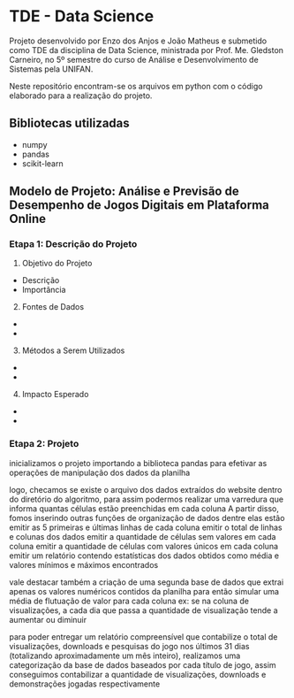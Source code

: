 # TDE - Data Science
Projeto desenvolvido por Enzo dos Anjos e João Matheus e submetido como TDE da disciplina de Data Science, ministrada por Prof. Me. Gledston Carneiro, no 5º semestre do curso de Análise e Desenvolvimento de Sistemas pela UNIFAN.

Neste repositório encontram-se os arquivos em python com o código elaborado para a realização do projeto.

## Bibliotecas utilizadas
- numpy
- pandas
- scikit-learn

## Modelo de Projeto: Análise e Previsão de Desempenho de Jogos Digitais em Plataforma Online
### Etapa 1: Descrição do Projeto
1. Objetivo do Projeto
  - Descrição
  - Importância
2. Fontes de Dados
  -
  -
3. Métodos a Serem Utilizados
  -
  -
4. Impacto Esperado
  -
  -

### Etapa 2: Projeto
inicializamos o projeto importando a biblioteca pandas para efetivar as operações de manipulação dos dados da planilha

logo, checamos se existe o arquivo dos dados extraídos do website dentro do diretório do algoritmo, para assim podermos realizar uma varredura que informa quantas células estão preenchidas em cada coluna
A partir disso, fomos inserindo outras funções de organização de dados
dentre elas estão
emitir as 5 primeiras e últimas linhas de cada coluna
emitir o total de linhas e colunas dos dados
emitir a quantidade de células sem valores em cada coluna
emitir a quantidade de células com valores únicos em cada coluna
emitir um relatório contendo estatísticas dos dados obtidos como média e valores mínimos e máximos encontrados

vale destacar também a criação de uma segunda base de dados que extrai apenas os valores numéricos contidos da planilha para então simular uma média de flutuação de valor para cada coluna
ex: se na coluna de visualizações, a cada dia que passa a quantidade de visualização tende a aumentar ou diminuir 

para poder entregar um relatório compreensível que contabilize o total de visualizações, downloads e pesquisas do jogo nos últimos 31 dias (totalizando aproximadamente um mês inteiro), realizamos uma categorização da base de dados baseados por cada título de jogo, assim conseguimos contabilizar a quantidade de visualizações, downloads e demonstrações jogadas respectivamente
